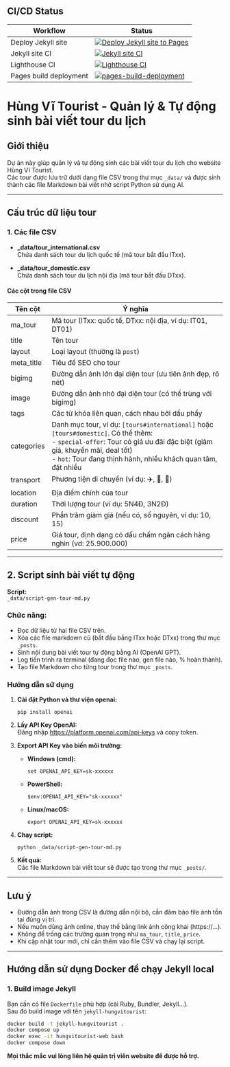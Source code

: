 ## CI/CD Status

| Workflow               | Status |
|-------------------------|--------|
| Deploy Jekyll site      | [![Deploy Jekyll site to Pages](https://github.com/happysmartlight/happysmartlight.github.io/actions/workflows/jekyll.yml/badge.svg)](https://github.com/happysmartlight/happysmartlight.github.io/actions/workflows/jekyll.yml) |
| Jekyll site CI          | [![Jekyll site CI](https://github.com/happysmartlight/happysmartlight.github.io/actions/workflows/Jekyll_CI.yml/badge.svg?branch=master)](https://github.com/happysmartlight/happysmartlight.github.io/actions/workflows/Jekyll_CI.yml) |
| Lighthouse CI           | [![Lighthouse CI](https://github.com/happysmartlight/happysmartlight.github.io/actions/workflows/Lighthouse_CI.yml/badge.svg?branch=master)](https://github.com/happysmartlight/happysmartlight.github.io/actions/workflows/Lighthouse_CI.yml) |
| Pages build deployment  | [![pages-build-deployment](https://github.com/happysmartlight/happysmartlight.github.io/actions/workflows/pages/pages-build-deployment/badge.svg)](https://github.com/happysmartlight/happysmartlight.github.io/actions/workflows/pages/pages-build-deployment) |

<!-- 
Ghi Chú:
bundle exec jekyll build
bundle exec jekyll serve 
-->
# Hùng Vĩ Tourist - Quản lý & Tự động sinh bài viết tour du lịch

## Giới thiệu

Dự án này giúp quản lý và tự động sinh các bài viết tour du lịch cho website Hùng Vĩ Tourist.  
Các tour được lưu trữ dưới dạng file CSV trong thư mục `_data/` và được sinh thành các file Markdown bài viết nhờ script Python sử dụng AI.

---

## Cấu trúc dữ liệu tour

### 1. Các file CSV

- **_data/tour_international.csv**  
  Chứa danh sách tour du lịch quốc tế (mã tour bắt đầu ITxx).

- **_data/tour_domestic.csv**  
  Chứa danh sách tour du lịch nội địa (mã tour bắt đầu DTxx).

#### Các cột trong file CSV

| Tên cột      | Ý nghĩa                                                                 |
|--------------|------------------------------------------------------------------------|
| ma_tour      | Mã tour (ITxx: quốc tế, DTxx: nội địa, ví dụ: IT01, DT01)              |
| title        | Tên tour                                                               |
| layout       | Loại layout (thường là `post`)                                         |
| meta_title   | Tiêu đề SEO cho tour                                                   |
| bigimg       | Đường dẫn ảnh lớn đại diện tour (ưu tiên ảnh đẹp, rõ nét)              |
| image        | Đường dẫn ảnh nhỏ đại diện tour (có thể trùng với bigimg)              |
| tags         | Các từ khóa liên quan, cách nhau bởi dấu phẩy                          |
| categories   | Danh mục tour, ví dụ: `[tours#international]` hoặc `[tours#domestic]`. Có thể thêm:<br>  - `special-offer`: Tour có giá ưu đãi đặc biệt (giảm giá, khuyến mãi, deal tốt)<br>  - `hot`: Tour đang thịnh hành, nhiều khách quan tâm, đặt nhiều |
| transport    | Phương tiện di chuyển (ví dụ: ✈️, 🚌, 🚆)                               |
| location     | Địa điểm chính của tour                                                |
| duration     | Thời lượng tour (ví dụ: 5N4Đ, 3N2Đ)                                    |
| discount     | Phần trăm giảm giá (nếu có, số nguyên, ví dụ: 10, 15)                  |
| price        | Giá tour, định dạng có dấu chấm ngăn cách hàng nghìn (vd: 25.900.000)  |

---

## 2. Script sinh bài viết tự động

**Script:**  
`_data/script-gen-tour-md.py`

### Chức năng:
- Đọc dữ liệu từ hai file CSV trên.
- Xóa các file markdown cũ (bắt đầu bằng ITxx hoặc DTxx) trong thư mục `_posts`.
- Sinh nội dung bài viết tour tự động bằng AI (OpenAI GPT).
- Log tiến trình ra terminal (đang đọc file nào, gen file nào, % hoàn thành).
- Tạo file Markdown cho từng tour trong thư mục `_posts`.

### Hướng dẫn sử dụng

1. **Cài đặt Python và thư viện openai:**
   ```
   pip install openai
   ```

2. **Lấy API Key OpenAI:**  
   Đăng nhập https://platform.openai.com/api-keys và copy token.

3. **Export API Key vào biến môi trường:**

   - **Windows (cmd):**
     ```
     set OPENAI_API_KEY=sk-xxxxxx
     ```
   - **PowerShell:**
     ```
     $env:OPENAI_API_KEY="sk-xxxxxx"
     ```
   - **Linux/macOS:**
     ```
     export OPENAI_API_KEY=sk-xxxxxx
     ```

4. **Chạy script:**
   ```
   python _data/script-gen-tour-md.py
   ```

5. **Kết quả:**  
   Các file Markdown bài viết tour sẽ được tạo trong thư mục `_posts/`.

---

## Lưu ý

- Đường dẫn ảnh trong CSV là đường dẫn nội bộ, cần đảm bảo file ảnh tồn tại đúng vị trí.
- Nếu muốn dùng ảnh online, thay thế bằng link ảnh công khai (https://...).
- Không để trống các trường quan trọng như `ma_tour`, `title`, `price`.
- Khi cập nhật tour mới, chỉ cần thêm vào file CSV và chạy lại script.

---

## Hướng dẫn sử dụng Docker để chạy Jekyll local

### 1. Build image Jekyll

Bạn cần có file `Dockerfile` phù hợp (cài Ruby, Bundler, Jekyll...).  
Sau đó build image với tên `jekyll-hungvitourist`:

```sh
docker build -t jekyll-hungvitourist .
docker compose up
docker exec -it hungvitourist-web bash
docker compose down
```

**Mọi thắc mắc vui lòng liên hệ quản trị viên website để được hỗ trợ.**